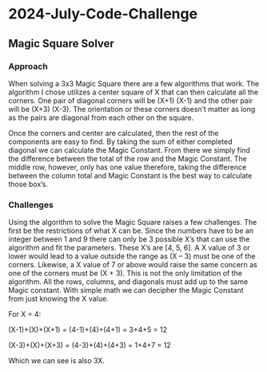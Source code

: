 # 2024-July-Code-Challenge
## Magic Square Solver
### Approach
 
When solving a 3x3 Magic Square there are a few algorithms that work. The algorithm I chose utilizes a center square of X that can then calculate all the corners. One pair of diagonal corners will be (X+1) (X-1) and the other pair will be (X+3) (X-3). The orientation or these corners doesn’t matter as long as the pairs are diagonal from each other on the square. 
 
Once the corners and center are calculated, then the rest of the components are easy to find. By taking the sum of either completed diagonal we can calculate the Magic Constant. From there we simply find the difference between the total of the row and the Magic Constant. The middle row, however, only has one value therefore, taking the difference between the column total and Magic Constant is the best way to calculate those box’s.

### Challenges  

Using the algorithm to solve the Magic Square raises a few challenges. The first be the restrictions of what X can be. Since the numbers have to be an integer between 1 and 9 there can only be 3 possible X’s that can use the algorithm and fit the parameters. These X’s are [4, 5, 6]. A X value of 3 or lower would lead to a value outside the range as (X – 3) must be one of the corners. Likewise, a X value of 7 or above would raise the same concern as one of the corners must be (X + 3). This is not the only limitation of the algorithm. All the rows, columns, and diagonals must add up to the same Magic constant. With simple math we can decipher the Magic Constant from just knowing the X value. 

For X = 4:

(X-1)+(X)+(X+1) = (4-1)+(4)+(4+1) = 3+4+5 = 12 

(X-3)+(X)+(X+3) = (4-3)+(4)+(4+3) = 1+4+7 = 12 

Which we can see is also 3X.
